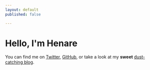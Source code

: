 ```yaml
---
layout: default
published: false

---
```

# Hello, I'm Henare

You can find me on [Twitter](https://twitter.com/henaredegan/), [GitHub](https://github.com/henare/), or take a look at my **sweet** [dust-catching blog](/blog/).